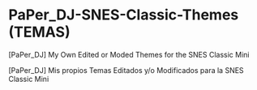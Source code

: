 # PaPer_DJ-SNES-Classic-Themes (TEMAS)
[PaPer_DJ] My Own Edited or Moded Themes for the SNES Classic Mini

[PaPer_DJ] Mis propios Temas Editados y/o Modificados para la SNES Classic Mini
